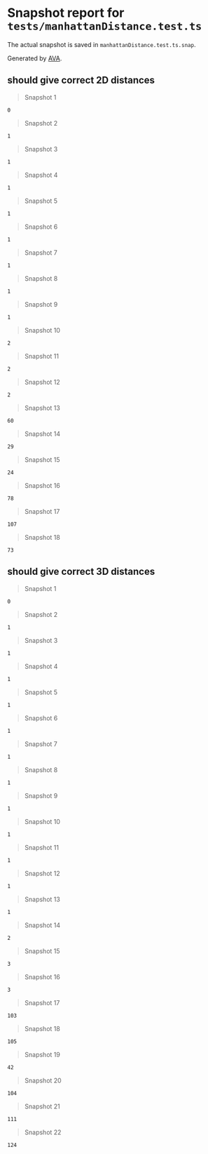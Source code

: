 # Snapshot report for `tests/manhattanDistance.test.ts`

The actual snapshot is saved in `manhattanDistance.test.ts.snap`.

Generated by [AVA](https://avajs.dev).

## should give correct 2D distances

> Snapshot 1

    0

> Snapshot 2

    1

> Snapshot 3

    1

> Snapshot 4

    1

> Snapshot 5

    1

> Snapshot 6

    1

> Snapshot 7

    1

> Snapshot 8

    1

> Snapshot 9

    1

> Snapshot 10

    2

> Snapshot 11

    2

> Snapshot 12

    2

> Snapshot 13

    60

> Snapshot 14

    29

> Snapshot 15

    24

> Snapshot 16

    78

> Snapshot 17

    107

> Snapshot 18

    73

## should give correct 3D distances

> Snapshot 1

    0

> Snapshot 2

    1

> Snapshot 3

    1

> Snapshot 4

    1

> Snapshot 5

    1

> Snapshot 6

    1

> Snapshot 7

    1

> Snapshot 8

    1

> Snapshot 9

    1

> Snapshot 10

    1

> Snapshot 11

    1

> Snapshot 12

    1

> Snapshot 13

    1

> Snapshot 14

    2

> Snapshot 15

    3

> Snapshot 16

    3

> Snapshot 17

    103

> Snapshot 18

    105

> Snapshot 19

    42

> Snapshot 20

    104

> Snapshot 21

    111

> Snapshot 22

    124
